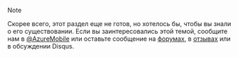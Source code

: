 > [!NOTE]
> Скорее всего, этот раздел еще не готов, но хотелось бы, чтобы вы знали о его существовании. Если вы заинтересовались этой темой, сообщите нам в [@AzureMobile](https://twitter.com/AzureMobile) или оставьте сообщение на [форумах](http://social.msdn.microsoft.com/Forums/windowsazure/home?forum=azuremobile), в [отзывах](https://feedback.azure.com/forums/216254-mobile-services/) или в обсуждении Disqus.
> 
> 

<!---HONumber=AcomDC_0128_2016-->